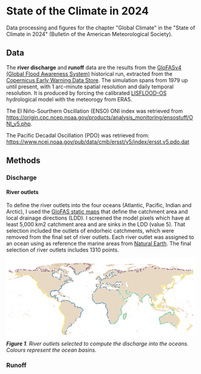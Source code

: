 # State of the Climate in 2024

Data processing and figures for the chapter "Global Climate" in the "State of Climate in 2024" (Bulletin of the American Meteorological Society).

## Data

The **river discharge** and **runoff** data are the results from the [GloFASv4 (Global Flood Awareness System)](https://confluence.ecmwf.int/display/CEMS/Latest+operational+GloFAS+release) historical run, extracted from the [Copernicus Early Warning Data Store](https://ewds.climate.copernicus.eu/). The simulation spans from 1979 up until present, with 1 arc-minute spatial resolution and daily temporal resolution. It is produced by forcing the calibrated [LISFLOOD-OS](https://ec-jrc.github.io/lisflood/) hydrological model with the meteorogy from ERA5.

The El Niño-Sourthern Oscillation (ENSO) ONI index was retrieved from https://origin.cpc.ncep.noaa.gov/products/analysis_monitoring/ensostuff/ONI_v5.php.

The Pacific Decadal Oscillation (PDO) was retrieved from: https://www.ncei.noaa.gov/pub/data/cmb/ersst/v5/index/ersst.v5.pdo.dat

## Methods

### Discharge

#### River outlets

To define the river outlets into the four oceans (Atlantic, Pacific, Indian and Arctic), I used the [GloFAS static maps](https://data.jrc.ec.europa.eu/dataset/68050d73-9c06-499c-a441-dc5053cb0c86) that define the catchment area and local drainage directions (LDD). I screened the model pixels which have at least 5,000 km2 catchment area and are sinks in the LDD (value 5). That selection included the outlets of endorheic catchments, which were removed from the final set of river outlets. Each river outlet was assigned to an ocean using as reference the marine areas from [Natural Earth](https://www.naturalearthdata.com/downloads/10m-physical-vectors/10m-physical-labels/). The final selection of river outlets includes 1310 points.

![River Outlets](./notebook/river_outlets.png)
***Figure 1**. River outlets selected to compute the discharge into the oceans. Colours represent the ocean basins.*

### Runoff





